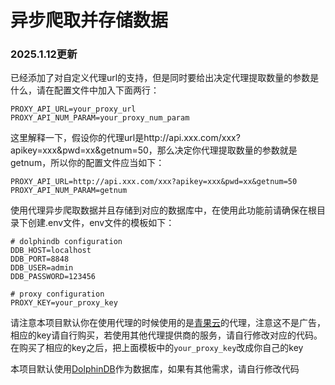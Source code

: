 # 异步爬取并存储数据

### 2025.1.12更新

已经添加了对自定义代理url的支持，但是同时要给出决定代理提取数量的参数是什么，请在配置文件中加入下面两行：
```aiignore
PROXY_API_URL=your_proxy_url
PROXY_API_NUM_PARAM=your_proxy_num_param
```

这里解释一下，假设你的代理url是http://api.xxx.com/xxx?apikey=xxx&pwd=xx&getnum=50，那么决定你代理提取数量的参数就是getnum，所以你的配置文件应当如下：

```aiignore
PROXY_API_URL=http://api.xxx.com/xxx?apikey=xxx&pwd=xx&getnum=50
PROXY_API_NUM_PARAM=getnum
```

使用代理异步爬取数据并且存储到对应的数据库中，在使用此功能前请确保在根目录下创建.env文件，env文件的模板如下：
```aiignore
# dolphindb configuration
DDB_HOST=localhost
DDB_PORT=8848
DDB_USER=admin
DDB_PASSWORD=123456

# proxy configuration
PROXY_KEY=your_proxy_key
```
请注意本项目默认你在使用代理的时候使用的是[青果云](https://www.qg.net/business/proxyip.html?region=domestic&product_type=1&extract_mode=2)的代理，注意这不是广告，相应的key请自行购买，若使用其他代理提供商的服务，请自行修改对应的代码。在购买了相应的key之后，把上面模板中的`your_proxy_key`改成你自己的key

本项目默认使用[DolphinDB](https://dolphindb.cn/)作为数据库，如果有其他需求，请自行修改代码
